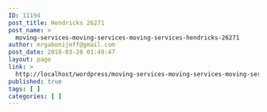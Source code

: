 ```yaml
---
ID: 11194
post_title: Hendricks 26271
post_name: >
  moving-services-moving-services-moving-services-hendricks-26271
author: mrgabonijeff@gmail.com
post_date: 2018-03-28 01:49:47
layout: page
link: >
  http://localhost/wordpress/moving-services-moving-services-moving-services-hendricks-26271/
published: true
tags: [ ]
categories: [ ]
---
```

